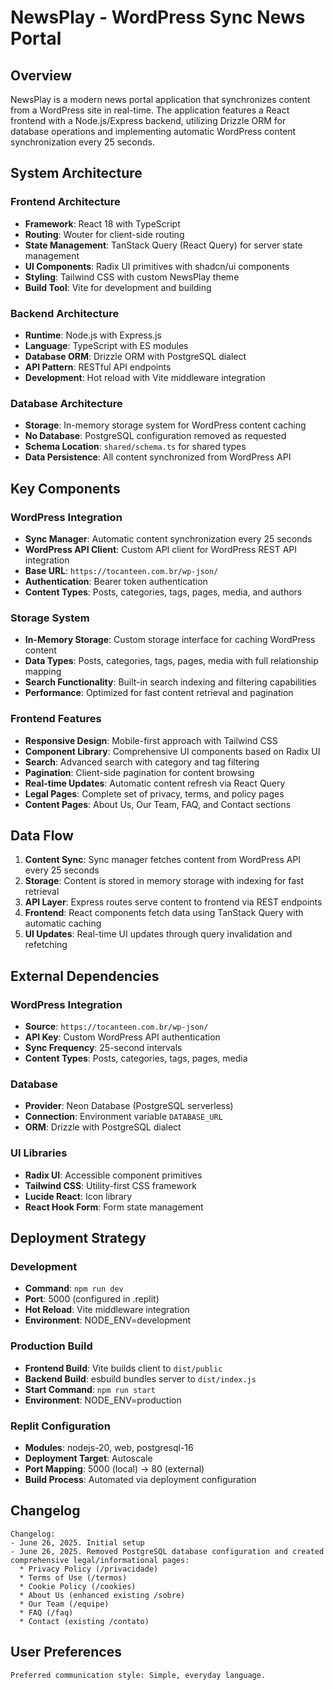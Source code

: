 # NewsPlay - WordPress Sync News Portal

## Overview

NewsPlay is a modern news portal application that synchronizes content from a WordPress site in real-time. The application features a React frontend with a Node.js/Express backend, utilizing Drizzle ORM for database operations and implementing automatic WordPress content synchronization every 25 seconds.

## System Architecture

### Frontend Architecture
- **Framework**: React 18 with TypeScript
- **Routing**: Wouter for client-side routing
- **State Management**: TanStack Query (React Query) for server state management
- **UI Components**: Radix UI primitives with shadcn/ui components
- **Styling**: Tailwind CSS with custom NewsPlay theme
- **Build Tool**: Vite for development and building

### Backend Architecture
- **Runtime**: Node.js with Express.js
- **Language**: TypeScript with ES modules
- **Database ORM**: Drizzle ORM with PostgreSQL dialect
- **API Pattern**: RESTful API endpoints
- **Development**: Hot reload with Vite middleware integration

### Database Architecture
- **Storage**: In-memory storage system for WordPress content caching
- **No Database**: PostgreSQL configuration removed as requested
- **Schema Location**: `shared/schema.ts` for shared types
- **Data Persistence**: All content synchronized from WordPress API

## Key Components

### WordPress Integration
- **Sync Manager**: Automatic content synchronization every 25 seconds
- **WordPress API Client**: Custom API client for WordPress REST API integration
- **Base URL**: `https://tocanteen.com.br/wp-json/`
- **Authentication**: Bearer token authentication
- **Content Types**: Posts, categories, tags, pages, media, and authors

### Storage System
- **In-Memory Storage**: Custom storage interface for caching WordPress content
- **Data Types**: Posts, categories, tags, pages, media with full relationship mapping
- **Search Functionality**: Built-in search indexing and filtering capabilities
- **Performance**: Optimized for fast content retrieval and pagination

### Frontend Features
- **Responsive Design**: Mobile-first approach with Tailwind CSS
- **Component Library**: Comprehensive UI components based on Radix UI
- **Search**: Advanced search with category and tag filtering
- **Pagination**: Client-side pagination for content browsing
- **Real-time Updates**: Automatic content refresh via React Query
- **Legal Pages**: Complete set of privacy, terms, and policy pages
- **Content Pages**: About Us, Our Team, FAQ, and Contact sections

## Data Flow

1. **Content Sync**: Sync manager fetches content from WordPress API every 25 seconds
2. **Storage**: Content is stored in memory storage with indexing for fast retrieval
3. **API Layer**: Express routes serve content to frontend via REST endpoints
4. **Frontend**: React components fetch data using TanStack Query with automatic caching
5. **UI Updates**: Real-time UI updates through query invalidation and refetching

## External Dependencies

### WordPress Integration
- **Source**: `https://tocanteen.com.br/wp-json/`
- **API Key**: Custom WordPress API authentication
- **Sync Frequency**: 25-second intervals
- **Content Types**: Posts, categories, tags, pages, media

### Database
- **Provider**: Neon Database (PostgreSQL serverless)
- **Connection**: Environment variable `DATABASE_URL`
- **ORM**: Drizzle with PostgreSQL dialect

### UI Libraries
- **Radix UI**: Accessible component primitives
- **Tailwind CSS**: Utility-first CSS framework
- **Lucide React**: Icon library
- **React Hook Form**: Form state management

## Deployment Strategy

### Development
- **Command**: `npm run dev`
- **Port**: 5000 (configured in .replit)
- **Hot Reload**: Vite middleware integration
- **Environment**: NODE_ENV=development

### Production Build
- **Frontend Build**: Vite builds client to `dist/public`
- **Backend Build**: esbuild bundles server to `dist/index.js`
- **Start Command**: `npm run start`
- **Environment**: NODE_ENV=production

### Replit Configuration
- **Modules**: nodejs-20, web, postgresql-16
- **Deployment Target**: Autoscale
- **Port Mapping**: 5000 (local) → 80 (external)
- **Build Process**: Automated via deployment configuration

## Changelog

```
Changelog:
- June 26, 2025. Initial setup
- June 26, 2025. Removed PostgreSQL database configuration and created comprehensive legal/informational pages:
  * Privacy Policy (/privacidade)
  * Terms of Use (/termos) 
  * Cookie Policy (/cookies)
  * About Us (enhanced existing /sobre)
  * Our Team (/equipe)
  * FAQ (/faq)
  * Contact (existing /contato)
```

## User Preferences

```
Preferred communication style: Simple, everyday language.
```
